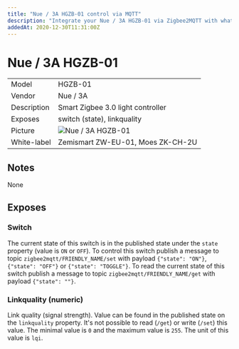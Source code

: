 ```yaml
---
title: "Nue / 3A HGZB-01 control via MQTT"
description: "Integrate your Nue / 3A HGZB-01 via Zigbee2MQTT with whatever smart home infrastructure you are using without the vendors bridge or gateway."
addedAt: 2020-12-30T11:31:00Z
---
```


<!-- !!!! -->
<!-- ATTENTION: This file is auto-generated through docgen! -->
<!-- You can only edit the "## Notes"-Section. -->
<!-- !!!! -->

# Nue / 3A HGZB-01

|     |     |
|-----|-----|
| Model | HGZB-01  |
| Vendor  | Nue / 3A  |
| Description | Smart Zigbee 3.0 light controller |
| Exposes | switch (state), linkquality |
| Picture | ![Nue / 3A HGZB-01](https://psi-4ward.github.io/zigbee2mqtt.io/images/devices/HGZB-01.jpg) |
| White-label | Zemismart ZW-EU-01, Moes ZK-CH-2U |


## Notes

None



## Exposes

### Switch 
The current state of this switch is in the published state under the `state` property (value is `ON` or `OFF`).
To control this switch publish a message to topic `zigbee2mqtt/FRIENDLY_NAME/set` with payload `{"state": "ON"}`, `{"state": "OFF"}` or `{"state": "TOGGLE"}`.
To read the current state of this switch publish a message to topic `zigbee2mqtt/FRIENDLY_NAME/get` with payload `{"state": ""}`.

### Linkquality (numeric)
Link quality (signal strength).
Value can be found in the published state on the `linkquality` property.
It's not possible to read (`/get`) or write (`/set`) this value.
The minimal value is `0` and the maximum value is `255`.
The unit of this value is `lqi`.

